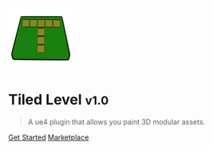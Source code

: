 <!-- _coverpage.md -->

![logo](_media/logo.png)

# Tiled Level <small>v1.0</small>

> A ue4 plugin that allows you paint 3D modular assets.

[Get Started](#what-it-is)
[Marketplace](https://www.unrealengine.com/marketplace/product/0cfbd8b4dcb34163a72d0f1979df0e60)
<!-- I am ready for discord -->
<!-- [Discord](https://discord.gg/PhzfnPEnb3)  -->

<!-- [Discord](https://google.com) -->
